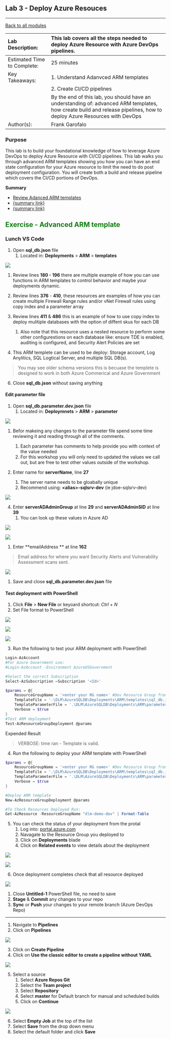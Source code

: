 ## Lab 3 - Deploy Azure Resouces
--------------------------------

[Back to all modules](/docs/labs/README.md)

| Lab Description:            | This lab covers all the steps needed to deploy Azure Resource with Azure DevOps pipelines.   |
| :------------              | :--------------       |
| Estimated Time to Complete: | 25 minutes            |
| Key Takeaways:              | 1. Understand Adanvced ARM templates |
|                            | 2. Create CI/CD pipelines            |
|                            | By the end of this lab, you should have an understanding of: advanced ARM templates, how create build and release pipelines, how to deploy Azure Resources with DevOps         |
| Author(s):                     | Frank Garofalo             |

### Purpose
This lab is to build your foundational knowledge of how to leverage Azure DevOps to deploy Azure Resource with CI/CD pipelines.  This lab walks you through advanced ARM templates showing you how you can have an end state configuration for your Azure resource to limit the need to do post deployment configuration. You will create both a build and release pipeline which covers the CI/CD portions of DevOps.

 **Summary**
  * [Review Adanced ARM templates]({summerylinke})
  * [{summary link}]({summerylinke})
  * [{summary link}]({summerylinke})

## <div style="color: #107c10">Exercise - Advanced ARM template</div>

### Lunch VS Code

1. Open **sql_db.json** file
   1. Located in: **Deployments** > **ARM** > **templates**</br>

![](./imgs/sql_db.png)

1. Review lines **180 - 196** there are multiple example of how you can use functions in ARM templates to control behavior and maybe your deployments dynamic.
2. Review lines **376** - **410**, these resources are examples of how you can create multiple Firewall Range rules and/or vNet Firewall rules using copy index and a parameter array
3. Review lines **411** & **486** this is an example of how to use copy index to deploy mulitiple databases with the option of diffent skus for each DB  

   1. Also note that this resource uses a nested resource to perform some other configurestions on each database like: ensure TDE is enabled, auditing is configured, and Security Alert Policies are set
   
4.  This ARM templete can be used to be deploy: Storage account, Log Anylitics, SQL Logtical Server, and multiple SQL DB(s). </br>

>You may see older schema versions this is becuase the templete is designed to work in both Azure Commerical and Azure Government

6.  Close **sql_db.json** without saving anything

#### Edit parameter file

1.  Open **sql_db.parameter.dev.json** file
    1.  Located in: **Deploymnets** > **ARM** > **parameter** </br>

![](./imgs/parameters.png)

1. Befor makeing any changes to the parameter file spend some time reviewing it and reading through all of the comments.
   1. Each parameter has comments to help provide you with context of the value needed
   2. For this workshop you will only need to updated the values we call out, but are free to test other values outside of the workshop.

2. Enter name for **serverName**, line **27**
   1.  The server name needs to be gloabally unique
   2.  Recommend using: **\<alias>-sqlsrv-dev** (ie jdoe-sqlsrv-dev) </br>

![](./imgs/srvName.png)

4. Enter **serverADAdminGroup** at line **29** and **serverADAdminSID** at line **39**
   1. You can look up these values in Azure AD </br>

![](./imgs/serverAdmin.png) </br>

![](./imgs/parmAdmin.png)</br>

1. Enter **emailAddress ** at line **162**

>Email address for where you want Security Alerts and Vulnerability Assessment scans sent.

![](./imgs/email.png)

1. Save and close **sql_db.parameter.dev.json** file

#### Test deployment with PowerShell

1. Click **File** > **New File** or keyoard shortcut: *Ctrl + N*
2. Set File format to PowerShell

![](./imgs/PS1filetype2.png)

![](./imgs/PS1filetype.png)

![](./imgs/PS1filetype3.png)

3. Run the following to test your ARM deployment with PowerShell

```PowerShell
Login-AzAccount
#For Azure Government use:  
#Login-AzAccount -Environment AzureUSGovernment

#Select the correct Subscription
Select-AzSubscription –Subscription '<Id>'

$params = @{
    ResourceGroupName = '<enter your RG name>' #Dev Resource Group from lab 2
    TemplateFile = '.\DLM\AzureSQLDB\Deployments\ARM\templates\sql_db.json'
    TemplateParameterFile = '.\DLM\AzureSQLDB\Deployments\ARM\parameters\sql_db.parameters.dev.json'
    Verbose = $true
}
#Test ARM deployment
Test-AzResourceGroupDeployment @params 
```
Expended Result
> VERBOSE: time ran - Template is valid.

4. Run the following to deploy your ARM template with PowerShell
   
```PowerShell
$params = @{
    ResourceGroupName = '<enter your RG name>' #Dev Resource Group from lab 2
    TemplateFile = '.\DLM\AzureSQLDB\Deployments\ARM\templates\sql_db.json'
    TemplateParameterFile = '.\DLM\AzureSQLDB\Deployments\ARM\parameters\sql_db.parameters.dev.json'
    Verbose = $true
}

#Deploy ARM template
New-AzResourceGroupDeployment @params

#To Check Resources Deployed Run:
Get-AzResource -ResourceGroupName "dlm-demo-dev" | Format-Table

```
5. You can check the status of your deployment from the protal
   1. Log into: [portal.azure.com](https:/portal.azure.com)
   2. Navagate to the Resource Group you deployed to
   3. Click on **Deployments** blade
   4. Click on **Related events** to view details about the deployment

![](./imgs/rgDeployment1.png)

![](./imgs/rgDeployment2.png)

6. Once deployment completes check that all resource deployed

![](./imgs/rgResources.png)

1. Close **Untitled-1** PowerShell file, no need to save
2. **Stage** & **Commit** any changes to your repo
3. **Sync** or **Push** your changes to your remote branch (Azure DevOps Repo)

_____

1. Navigate to **Pipelines**
2. Click on **Pipelines**

![](./imgs/pipelines.jpg)

3. Click on **Create Pipeline**
4. Click on **Use the classic editor to create a pipeline without YAML**

![](./imgs/classiceditor.jpg)

5. Select a source
     1. Select **Azure Repos Git**
     2. Select the **Team project**
     3. Select **Repository**
     4. Select **master** for Default branch for manual and scheduled builds
     5. Click on **Continue**
     
![](./imgs/reposource.jpg)

6. Select **Empty Job** at the top of the list
7. Select **Save** from the drop down menu
8. Select the default folder and click **Save**
